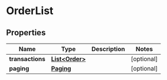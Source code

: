 
# OrderList

## Properties
Name | Type | Description | Notes
------------ | ------------- | ------------- | -------------
**transactions** | [**List&lt;Order&gt;**](Order.md) |  |  [optional]
**paging** | [**Paging**](Paging.md) |  |  [optional]




